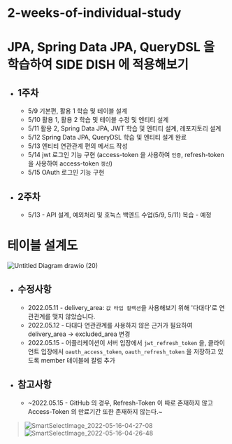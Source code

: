 # 2-weeks-of-individual-study

# JPA, Spring Data JPA, QueryDSL 을 학습하여 SIDE DISH 에 적용해보기

- ## 1주차

  - 5/9 기본편, 활용 1 학습 및 테이블 설계
  - 5/10 활용 1, 활용 2 학습 및 테이블 수정 및 엔티티 설계
  - 5/11 활용 2, Spring Data JPA, JWT 학습 및 엔티티 설계, 레포지토리 설계
  - 5/12 Spring Data JPA, QueryDSL 학습 및 엔티티 설계 완료
  - 5/13 엔티티 연관관계 편의 메서드 작성
  - 5/14 jwt 로그인 기능 구현 (access-token 을 사용하여 `인증`, refresh-token 을 사용하여 access-token `갱신`)
  - 5/15 OAuth 로그인 기능 구현

- ## 2주차

  - 5/13 - API 설계, 예외처리 및 호눅스 백엔드 수업(5/9, 5/11) 복습 - 예정

# 테이블 설계도
![Untitled Diagram drawio (20)](https://user-images.githubusercontent.com/47964708/168468785-e8ed36dc-5091-4628-9995-8236e5210f9d.png)  

- ## 수정사항
  - 2022.05.11 - delivery_area: `값 타입 컬렉션`을 사용해보기 위해 '다대다'로 연관관계를 맺지 않았습니다.
  - 2022.05.12 - 다대다 연관관계를 사용하지 않은 근거가 필요하여 delivery_area -> excluded_area 변경
  - 2022.05.15 - 어플리케이션이 서버 입장에서 `jwt_refresh_token` 을, 클라이언트 입장에서 `oauth_access_token`, `oauth_refresh_token` 을 저장하고 있도록 member 테이블에 칼럼 추가

- ## 참고사항
  - ~2022.05.15 - GitHub 의 경우, Refresh-Token 이 따로 존재하지 않고 Access-Token 의 만료기간 또한 존재하지 않는다.~
> ![SmartSelectImage_2022-05-16-04-27-08](https://user-images.githubusercontent.com/47964708/168490486-e473ac2b-9296-45c2-b68a-49d1b9cbf15f.png) 
> ![SmartSelectImage_2022-05-16-04-26-48](https://user-images.githubusercontent.com/47964708/168490490-c633428b-cad9-41d0-8c85-1b63d25160f6.png)  
